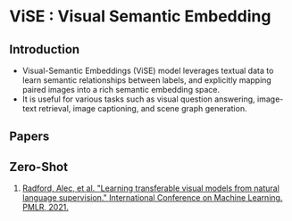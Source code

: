 # ViSE : Visual Semantic Embedding

## Introduction
- Visual-Semantic Embeddings (ViSE) model leverages textual data to learn semantic relationships between labels, and explicitly mapping paired images into a rich semantic embedding space. 
- It is useful for various tasks such as visual question answering, image-text retrieval, image captioning, and scene graph generation. 

## Papers

## Zero-Shot
1. [Radford, Alec, et al. "Learning transferable visual models from natural language supervision." International Conference on Machine Learning. PMLR, 2021.](https://arxiv.org/abs/2103.00020)
